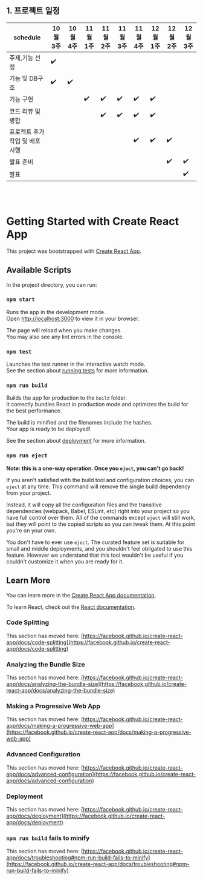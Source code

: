 ## 1. 프로젝트 일정
| schedule| 10월 3주 | 10월 4주 | 11월 1주 | 11월 2주 | 11월 3주 | 11월 4주 | 12월 1주 | 12월 2주 | 12월 3주 |
| ---- | ----- | ----- | ----- | ----- | ----- | ----- | ----- | ----- | ----- |
| 주제,기능 선정 | :heavy_check_mark: |  |  |  |  |  |  |  |
| 기능 및 DB구조 | :heavy_check_mark: | :heavy_check_mark:  |  |  |  |  |  |  |
| 기능 구현 |  |  | :heavy_check_mark: | :heavy_check_mark: | :heavy_check_mark: | :heavy_check_mark: | :heavy_check_mark: |  |
| 코드 리뷰 및 병합 |  |  |  | :heavy_check_mark: | :heavy_check_mark: | :heavy_check_mark: |  :heavy_check_mark: |  |
| 프로젝트 추가작업 및 배포 시행 |  |  |  |  | | :heavy_check_mark: | :heavy_check_mark: |  :heavy_check_mark: |
| 발표 준비 |  |  |  |  |  |  |  | :heavy_check_mark: | :heavy_check_mark:
| 발표 |  |  |  |  |  |  |  |  | :heavy_check_mark:
  
<br/><br/>
# Getting Started with Create React App

This project was bootstrapped with [Create React App](https://github.com/facebook/create-react-app).

## Available Scripts

In the project directory, you can run:

### `npm start`

Runs the app in the development mode.\
Open [http://localhost:3000](http://localhost:3000) to view it in your browser.

The page will reload when you make changes.\
You may also see any lint errors in the console.

### `npm test`

Launches the test runner in the interactive watch mode.\
See the section about [running tests](https://facebook.github.io/create-react-app/docs/running-tests) for more information.

### `npm run build`

Builds the app for production to the `build` folder.\
It correctly bundles React in production mode and optimizes the build for the best performance.

The build is minified and the filenames include the hashes.\
Your app is ready to be deployed!

See the section about [deployment](https://facebook.github.io/create-react-app/docs/deployment) for more information.

### `npm run eject`

**Note: this is a one-way operation. Once you `eject`, you can't go back!**

If you aren't satisfied with the build tool and configuration choices, you can `eject` at any time. This command will remove the single build dependency from your project.

Instead, it will copy all the configuration files and the transitive dependencies (webpack, Babel, ESLint, etc) right into your project so you have full control over them. All of the commands except `eject` will still work, but they will point to the copied scripts so you can tweak them. At this point you're on your own.

You don't have to ever use `eject`. The curated feature set is suitable for small and middle deployments, and you shouldn't feel obligated to use this feature. However we understand that this tool wouldn't be useful if you couldn't customize it when you are ready for it.

## Learn More

You can learn more in the [Create React App documentation](https://facebook.github.io/create-react-app/docs/getting-started).

To learn React, check out the [React documentation](https://reactjs.org/).

### Code Splitting

This section has moved here: [https://facebook.github.io/create-react-app/docs/code-splitting](https://facebook.github.io/create-react-app/docs/code-splitting)

### Analyzing the Bundle Size

This section has moved here: [https://facebook.github.io/create-react-app/docs/analyzing-the-bundle-size](https://facebook.github.io/create-react-app/docs/analyzing-the-bundle-size)

### Making a Progressive Web App

This section has moved here: [https://facebook.github.io/create-react-app/docs/making-a-progressive-web-app](https://facebook.github.io/create-react-app/docs/making-a-progressive-web-app)

### Advanced Configuration

This section has moved here: [https://facebook.github.io/create-react-app/docs/advanced-configuration](https://facebook.github.io/create-react-app/docs/advanced-configuration)

### Deployment

This section has moved here: [https://facebook.github.io/create-react-app/docs/deployment](https://facebook.github.io/create-react-app/docs/deployment)

### `npm run build` fails to minify

This section has moved here: [https://facebook.github.io/create-react-app/docs/troubleshooting#npm-run-build-fails-to-minify](https://facebook.github.io/create-react-app/docs/troubleshooting#npm-run-build-fails-to-minify)
